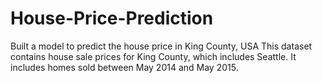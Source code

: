 # House-Price-Prediction
Built a model to predict the house price in King County, USA 
This dataset contains house sale prices for King County, which includes Seattle. It includes homes sold between May 2014 and May 2015.
